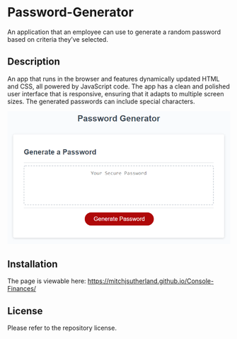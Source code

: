 # Password-Generator
An application that an employee can use to generate a random password based on criteria they’ve selected.

## Description

An app that runs in the browser and features dynamically updated HTML and CSS, all powered by JavaScript code. The app has a clean and polished user interface that is responsive, ensuring that it adapts to multiple screen sizes. The generated passwords can include special characters.

![Screenshot of portfolio page](/assets/05-javascript-challenge-demo.png)

## Installation

The page is viewable here: https://mitchjsutherland.github.io/Console-Finances/

## License

Please refer to the repository license.